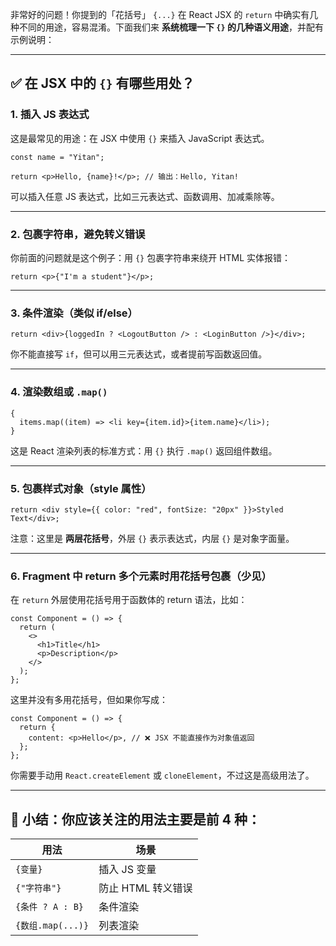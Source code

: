 非常好的问题！你提到的「花括号」 `{...}` 在 React JSX 的 `return` 中确实有几种不同的用途，容易混淆。下面我们来 **系统梳理一下 `{}` 的几种语义用途**，并配有示例说明：

---

## ✅ 在 JSX 中的 `{}` 有哪些用处？

### **1. 插入 JS 表达式**

这是最常见的用途：在 JSX 中使用 `{}` 来插入 JavaScript 表达式。

```tsx
const name = "Yitan";

return <p>Hello, {name}!</p>; // 输出：Hello, Yitan!
```

可以插入任意 JS 表达式，比如三元表达式、函数调用、加减乘除等。

---

### **2. 包裹字符串，避免转义错误**

你前面的问题就是这个例子：用 `{}` 包裹字符串来绕开 HTML 实体报错：

```tsx
return <p>{"I'm a student"}</p>;
```

---

### **3. 条件渲染（类似 if/else）**

```tsx
return <div>{loggedIn ? <LogoutButton /> : <LoginButton />}</div>;
```

你不能直接写 `if`，但可以用三元表达式，或者提前写函数返回值。

---

### **4. 渲染数组或 `.map()`**

```tsx
{
  items.map((item) => <li key={item.id}>{item.name}</li>);
}
```

这是 React 渲染列表的标准方式：用 `{}` 执行 `.map()` 返回组件数组。

---

### **5. 包裹样式对象（style 属性）**

```tsx
return <div style={{ color: "red", fontSize: "20px" }}>Styled Text</div>;
```

注意：这里是 **两层花括号**，外层 `{}` 表示表达式，内层 `{}` 是对象字面量。

---

### **6. Fragment 中 return 多个元素时用花括号包裹（少见）**

在 `return` 外层使用花括号用于函数体的 return 语法，比如：

```tsx
const Component = () => {
  return (
    <>
      <h1>Title</h1>
      <p>Description</p>
    </>
  );
};
```

这里并没有多用花括号，但如果你写成：

```tsx
const Component = () => {
  return {
    content: <p>Hello</p>, // ❌ JSX 不能直接作为对象值返回
  };
};
```

你需要手动用 `React.createElement` 或 `cloneElement`，不过这是高级用法了。

---

## 🔄 小结：你应该关注的用法主要是前 4 种：

| 用法              | 场景               |
| ----------------- | ------------------ |
| `{变量}`          | 插入 JS 变量       |
| `{"字符串"}`      | 防止 HTML 转义错误 |
| `{条件 ? A : B}`  | 条件渲染           |
| `{数组.map(...)}` | 列表渲染           |
